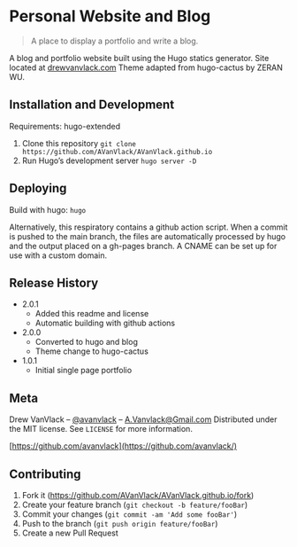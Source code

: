 # Personal Website and Blog

> A place to display a portfolio and write a blog.

A blog and portfolio website built using the Hugo statics generator. Site located at [drewvanvlack.com](https://drewvanvlack.com) Theme adapted from hugo-cactus by ZERAN WU.

## Installation and Development

Requirements: hugo-extended

1. Clone this repository `git clone https://github.com/AVanVlack/AVanVlack.github.io`
2. Run Hugo’s development server `hugo server -D`

## Deploying

Build with hugo: `hugo`

Alternatively, this respiratory contains a github action script. When a commit is pushed to the main branch, the files are automatically processed by hugo and the output placed on a gh-pages branch. A CNAME can be set up for use with a custom domain.

## Release History

- 2.0.1
  - Added this readme and license
  - Automatic building with github actions
- 2.0.0
  - Converted to hugo and blog
  - Theme change to hugo-cactus
- 1.0.1
  - Initial single page portfolio

## Meta

Drew VanVlack – [@avanvlack](https://twitter.com/avanvlack) – A.Vanvlack@Gmail.com
Distributed under the MIT license. See `LICENSE` for more information.

[https://github.com/avanvlack](https://github.com/avanvlack/)

## Contributing

1. Fork it (<https://github.com/AVanVlack/AVanVlack.github.io/fork>)
2. Create your feature branch (`git checkout -b feature/fooBar`)
3. Commit your changes (`git commit -am 'Add some fooBar'`)
4. Push to the branch (`git push origin feature/fooBar`)
5. Create a new Pull Request
